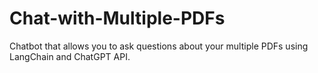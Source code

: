 # Chat-with-Multiple-PDFs
Chatbot that allows you to ask questions about your multiple PDFs using LangChain and ChatGPT API.
